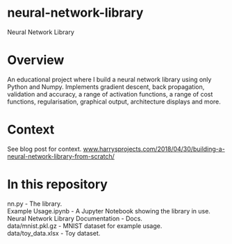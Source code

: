 # neural-network-library
Neural Network Library

# Overview 
An educational project where I build a neural network library using only Python and Numpy. Implements gradient descent, back propagation, validation and accuracy, a range of activation functions, a range of cost functions, regularisation, graphical output, architecture displays and more.

# Context
See blog post for context. www.harrysprojects.com/2018/04/30/building-a-neural-network-library-from-scratch/

# In this repository

nn.py - The library.<br>
Example Usage.ipynb - A Jupyter Notebook showing the library in use.<br>
Neural Network Library Documentation - Docs.<br>
data/mnist.pkl.gz - MNIST dataset for example usage.<br>
data/toy_data.xlsx - Toy dataset. 
